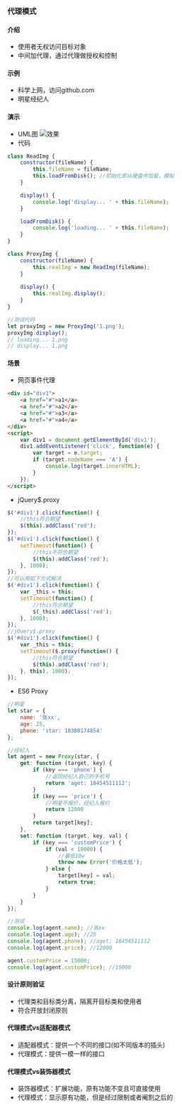 ### 代理模式
#### 介绍
- 使用者无权访问目标对象
- 中间加代理，通过代理做授权和控制
#### 示例
- 科学上网，访问github.com
- 明星经纪人
#### 演示
- UML图
![效果](https://github.com/liuxilei/itlr_road/blob/master/Design_pattern/img/proxy.png)
- 代码
```javascript
class ReadImg {
    constructor(fileName) {
        this.fileName = fileName;
        this.loadFromDisk(); //初始化即从硬盘中加载，模拟
    }

    display() {
        console.log('display... ' + this.fileName);
    }

    loadFromDisk() {
        console.log('loading... ' + this.fileName);
    } 
}

class ProxyImg {
    constructor(fileName) {
        this.realImg = new ReadImg(fileName);
    }
    
    display() {
        this.realImg.display();
    }
}

//测试代码
let proxyImg = new ProxyImg('1.png');
proxyImg.display(); 
// loading... 1.png
// display... 1.png
```
#### 场景
- 网页事件代理
```html
<div id="div1">
    <a href="#">a1</a>
    <a href="#">a2</a>
    <a href="#">a3</a>
    <a href="#">a4</a>
</div>
<script>
    var div1 = document.getElementById('div1');
    div1.addEventListener('click', function(e) {
        var target = e.target;
        if (target.nodeName === 'A') {
            console.log(target.innerHTML);
        }
    });
</script>
```
- jQuery$.proxy
```javascript
$('#div1').click(function() {
    //this符合期望
    $(this).addClass('red');
});
$('#div1').click(function() {
    setTimeout(function() {
        //this不符合期望
        $(this).addClass('red');
    }, 1000);
});
//可以用如下方式解决
$('#div1').click(function() {
    var _this = this;
    setTimeout(function() {
        //this符合期望
        $(_this).addClass('red');
    }, 1000);
});
//jQuery$.proxy
$('#div1').click(function() {
    var _this = this;
    setTimeout($.proxy(function() {
        //this符合期望
        $(this).addClass('red');
    }, this), 1000);
});
```
- ES6 Proxy
```javascript
//明星
let star = {
    name: '张xx',
    age: 25,
    phone: 'star: 18380174854'
};

//经纪人
let agent = new Proxy(star, {
    get: function (target, key) {
        if (key === 'phone') {
            //返回经纪人自己的手机号
            return 'aget: 18454511112';
        }
        if (key === 'price') {
            //明星不报价，经纪人报价
            return 12000
        }
        return target[key];
    },
    set: function (target, key, val) {
        if (key === 'customPrice') {
            if (val < 10000) {
                //最低10w
                throw new Error('价格太低');
            } else {
                target[key] = val;
                return true;
            }
        }
    }
});

//测试
console.log(agent.name); //张xx
console.log(agent.age); //25
console.log(agent.phone); //aget: 18454511112 
console.log(agent.price); //12000

agent.customPrice = 15000;
console.log(agent.customPrice); //15000
```

#### 设计原则验证
- 代理类和目标类分离，隔离开目标类和使用者
- 符合开放封闭原则

#### 代理模式vs适配器模式
- 适配器模式：提供一个不同的接口(如不同版本的插头)
- 代理模式：提供一模一样的接口

#### 代理模式vs装饰器模式
- 装饰器模式：扩展功能，原有功能不变且可直接使用
- 代理模式：显示原有功能，但是经过限制或者阉割之后的

